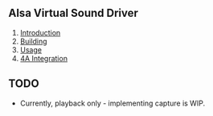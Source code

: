 ## Alsa Virtual Sound Driver

1. [Introduction](docs/1.Introduction.md)
2. [Building](docs/2.Building.md)
3. [Usage](docs/3.Usage.md)
4. [4A Integration](docs/4.4A-Integration.md)


## TODO

- Currently, playback only - implementing capture is WIP.

